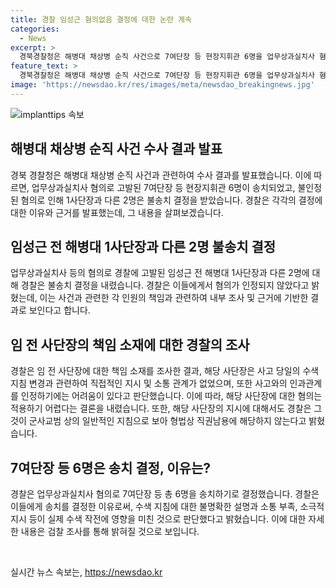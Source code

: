 ```yaml
---
title: 경찰 임성근 혐의없음 결정에 대한 논란 계속
categories:
  - News
excerpt: >
  경북경찰청은 해병대 채상병 순직 사건으로 7여단장 등 현장지휘관 6명을 업무상과실치사 혐의로 송치하기로 결정했다. 임성근 전 해병대 1사단장을 포함해 7명은 불송치됐으며, 경찰은 사고의 직접 원인으로 제11포병 대대장이 지침을 변경했다는 점을 파악했다. 사망사고의 인과관계 혐의도 부인하며, 7여단장에게 적용된 것으로 밝혀졌다. 7여단장들의 소홀함과 소극성이 사고 발생에 영향을 끼친 것으로 경찰은 분석했다. 7명은 검찰에 넘겨지기로 했다.
feature_text: >
  경북경찰청은 해병대 채상병 순직 사건으로 7여단장 등 현장지휘관 6명을 업무상과실치사 혐의로 송치하기로 결정했다. 임성근 전 해병대 1사단장을 포함해 7명은 불송치됐으며, 경찰은 사고의 직접 원인으로 제11포병 대대장이 지침을 변경했다는 점을 파악했다. 사망사고의 인과관계 혐의도 부인하며, 7여단장에게 적용된 것으로 밝혀졌다. 7여단장들의 소홀함과 소극성이 사고 발생에 영향을 끼친 것으로 경찰은 분석했다. 7명은 검찰에 넘겨지기로 했다.
image: 'https://newsdao.kr/res/images/meta/newsdao_breakingnews.jpg'
---
```


<p><img src="https://newsdao.kr/res/images/meta/newsdao_breakingnews.jpg" alt="implanttips 속보" /></p>

<h2 data-ke-size="size26">해병대 채상병 순직 사건 수사 결과 발표</h2>

<p data-ke-size="size16">경북 경찰청은 해병대 채상병 순직 사건과 관련하여 수사 결과를 발표했습니다. 이에 따르면, 업무상과실치사 혐의로 고발된 7여단장 등 현장지휘관 6명이 송치되었고, 불인정된 혐의로 인해 1사단장과 다른 2명은 불송치 결정을 받았습니다. 경찰은 각각의 결정에 대한 이유와 근거를 발표했는데, 그 내용을 살펴보겠습니다.</p>

<h2 data-ke-size="size26">임성근 전 해병대 1사단장과 다른 2명 불송치 결정</h2>

<p data-ke-size="size16">업무상과실치사 등의 혐의로 경찰에 고발된 임성근 전 해병대 1사단장과 다른 2명에 대해 경찰은 불송치 결정을 내렸습니다. 경찰은 이들에게서 혐의가 인정되지 않았다고 밝혔는데, 이는 사건과 관련한 각 인원의 책임과 관련하여 내부 조사 및 근거에 기반한 결과로 보인다고 합니다.</p>

<h2 data-ke-size="size26">임 전 사단장의 책임 소재에 대한 경찰의 조사</h2>

<p data-ke-size="size16">경찰은 임 전 사단장에 대한 책임 소재를 조사한 결과, 해당 사단장은 사고 당일의 수색 지침 변경과 관련하여 직접적인 지시 및 소통 관계가 없었으며, 또한 사고와의 인과관계를 인정하기에는 어려움이 있다고 판단했습니다. 이에 따라, 해당 사단장에 대한 혐의는 적용하기 어렵다는 결론을 내렸습니다. 또한, 해당 사단장의 지시에 대해서도 경찰은 그것이 군사교범 상의 일반적인 지침으로 보아 형법상 직권남용에 해당하지 않는다고 밝혔습니다.</p>

<h2 data-ke-size="size26">7여단장 등 6명은 송치 결정, 이유는?</h2>

<p data-ke-size="size16">경찰은 업무상과실치사 혐의로 7여단장 등 총 6명을 송치하기로 결정했습니다. 경찰은 이들에게 송치를 결정한 이유로써, 수색 지침에 대한 불명확한 설명과 소통 부족, 소극적 지시 등이 실제 수색 작전에 영향을 미친 것으로 판단했다고 밝혔습니다. 이에 대한 자세한 내용은 검찰 조사를 통해 밝혀질 것으로 보입니다.</p>

<p data-ke-size="size16">&nbsp;</p>
실시간 뉴스 속보는, <a href="https://newsdao.kr" rel="dofollow">https://newsdao.kr</a>


